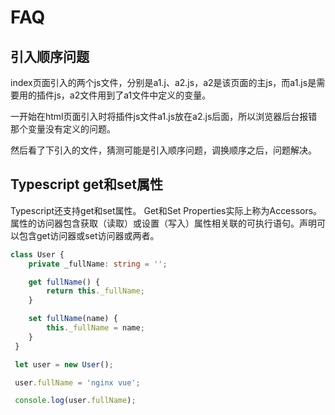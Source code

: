 # FAQ

## 引入顺序问题

index页面引入的两个js文件，分别是a1.j、a2.js，a2是该页面的主js，而a1.js是需要用的插件js，a2文件用到了a1文件中定义的变量。

一开始在html页面引入时将插件js文件a1.js放在a2.js后面，所以浏览器后台报错那个变量没有定义的问题。

然后看了下引入的文件，猜测可能是引入顺序问题，调换顺序之后，问题解决。


## Typescript get和set属性

Typescript还支持get和set属性。 Get和Set Properties实际上称为Accessors。属性的访问器包含获取（读取）或设置（写入）属性相关联的可执行语句。声明可以包含get访问器或set访问器或两者。
```typescript
class User {
    private _fullName: string = '';

    get fullName() {
        return this._fullName;
    }

    set fullName(name) {
        this._fullName = name;
    }
 }

 let user = new User();

 user.fullName = 'nginx vue';

 console.log(user.fullName);
```

